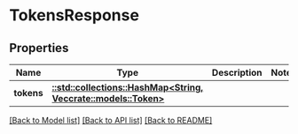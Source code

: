 # TokensResponse

## Properties

Name | Type | Description | Notes
------------ | ------------- | ------------- | -------------
**tokens** | [**::std::collections::HashMap<String, Vec<crate::models::Token>>**](array.md) |  | 

[[Back to Model list]](../README.md#documentation-for-models) [[Back to API list]](../README.md#documentation-for-api-endpoints) [[Back to README]](../README.md)


